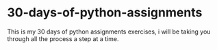 # 30-days-of-python-assignments
This is my 30 days of python assignments exercises, i will be taking you through all the process a step at a time.
